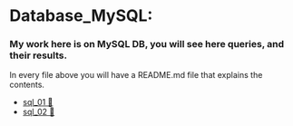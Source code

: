 # Database_MySQL:
### My work here is on MySQL DB, you will see here queries, and their results.
In every file above you will have a README.md file that explains the contents.

- [sql_01 📂 ](https://github.com/Masanbat12/Database_MySQL/tree/main/sql_01)
- [sql_02 📂 ](https://github.com/Masanbat12/Database_MySQL/tree/main/sql_02)
